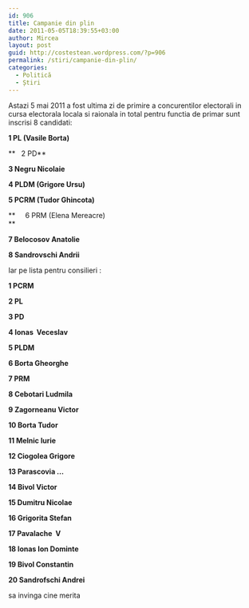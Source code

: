 ```yaml
---
id: 906
title: Campanie din plin
date: 2011-05-05T18:39:55+03:00
author: Mircea
layout: post
guid: http://costestean.wordpress.com/?p=906
permalink: /stiri/campanie-din-plin/
categories:
  - Politică
  - Știri
---
```

Astazi 5 mai 2011 a fost ultima zi de primire a concurentilor electorali in cursa electorala locala si raionala in total pentru functia de primar sunt inscrisi 8 candidati:

**1 PL (Vasile Borta)**

**   2 PD**

**3 Negru Nicolaie**

**4 PLDM (Grigore Ursu)**

**5 PCRM (Tudor Ghincota)**

**     6 PRM (Elena Mereacre)  
** 

**7 Belocosov Anatolie**

**8 Sandrovschi Andrii**

Iar pe lista pentru consilieri :

**1 PCRM**

**2 PL**

**3 PD**

**4 Ionas  Veceslav**

**5 PLDM**

**6 Borta Gheorghe**

**7 PRM**

**8 Cebotari Ludmila**

**9 Zagorneanu Victor**

**10 Borta Tudor**

**11 Melnic Iurie**

**12 Ciogolea Grigore**

**13 Parascovia &#8230;**

**14 Bivol Victor**

**15 Dumitru Nicolae**

**16 Grigorita Stefan**

**17 Pavalache  V**

**18 Ionas Ion Dominte**

**19 Bivol Constantin**

**20 Sandrofschi Andrei**

sa invinga cine merita